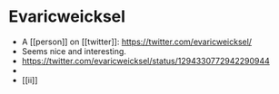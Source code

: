 # Evaricweicksel
- A [[person]] on [[twitter]]: https://twitter.com/evaricweicksel/
- Seems nice and interesting.
- https://twitter.com/evaricweicksel/status/1294330772942290944
- 
- [[ii]]
